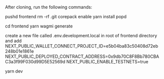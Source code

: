 After cloning, run the following commands:

pushd frontend
rm -rf .git
corepack enable
yarn install
popd

cd frontend
yarn wagmi generate

 create a new file called .env.development.local in root of frontend directory and add
NEXT_PUBLIC_WALLET_CONNECT_PROJECT_ID=e5b04ba83c50408d72eb248b01e1861e
NEXT_PUBLIC_DEPLOYED_CONTRACT_ADDRESS=0x9db70C8F8Bb780CBAC3a3f99F030d99D5E52569d
NEXT_PUBLIC_ENABLE_TESTNETS=true


yarn dev